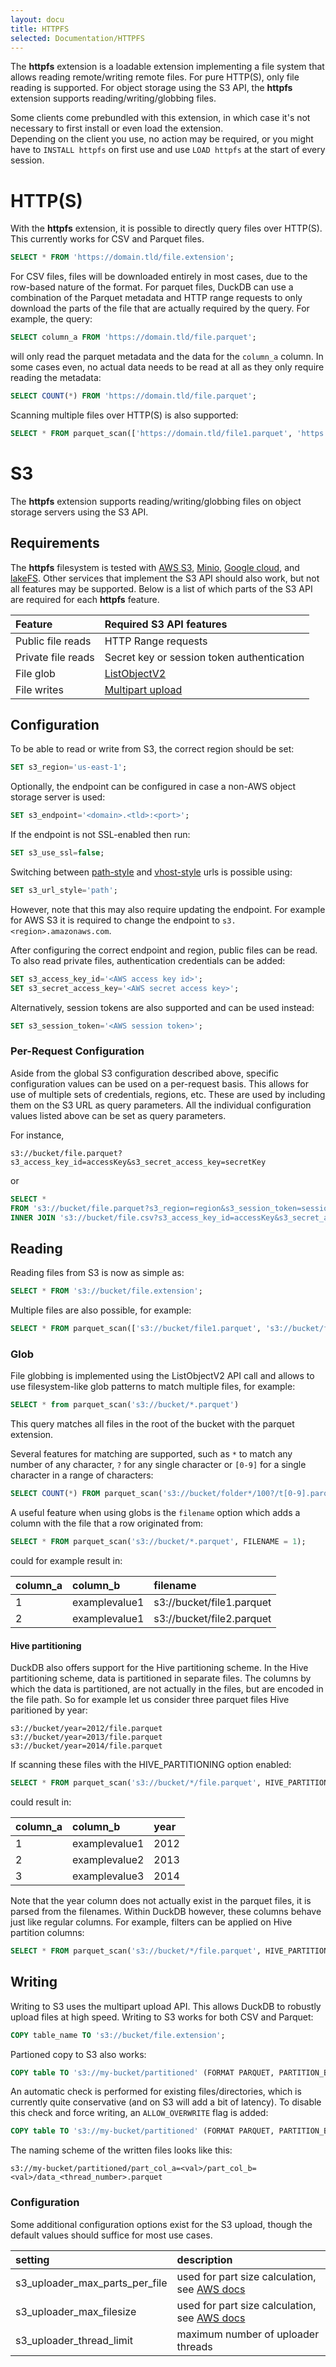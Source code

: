 ```yaml
---
layout: docu
title: HTTPFS
selected: Documentation/HTTPFS
---
```

The __httpfs__ extension is a loadable extension implementing a file system that allows reading remote/writing remote
files. For pure HTTP(S), only file reading is supported. For object storage using the S3 API, the __httpfs__ extension
supports reading/writing/globbing files.

Some clients come prebundled with this extension, in which case it's not necessary to first install or even load the extension.  
Depending on the client you use, no action may be required, or you might have to `INSTALL httpfs` on first use and use `LOAD httpfs` at the start of every session.

# HTTP(S)

With the __httpfs__ extension, it is possible to directly query files over HTTP(S). This currently works for CSV and
Parquet files.

```sql
SELECT * FROM 'https://domain.tld/file.extension';
```

For CSV files, files will be downloaded entirely in most cases, due to the row-based nature of the format. For parquet
files, DuckDB can use a combination of the Parquet metadata and HTTP range requests to only download the parts of the
file that are actually required by the query. For example, the query:

```sql
SELECT column_a FROM 'https://domain.tld/file.parquet';
```

will only read the parquet metadata and the data for the `column_a` column. In some cases even, no actual data needs to
be read at all as they only require reading the metadata:

```sql
SELECT COUNT(*) FROM 'https://domain.tld/file.parquet';
```

Scanning multiple files over HTTP(S) is also supported:

```sql
SELECT * FROM parquet_scan(['https://domain.tld/file1.parquet', 'https://domain.tld/file2.parquet']);
```

# S3

The __httpfs__ extension supports reading/writing/globbing files on object storage servers using the S3 API.

## Requirements

The __httpfs__ filesystem is tested with [AWS S3](https://aws.amazon.com/s3/), [Minio](https://min.io/), [Google cloud](https://cloud.google.com/storage/docs/interoperability), and [lakeFS](https://docs.lakefs.io/integrations/duckdb.html). Other services that implement the S3 API
should also work, but not all features may be supported. Below is a list of which parts of the S3 API are required for
each __httpfs__ feature.

| Feature | Required S3 API features |
|:---|:---|
| Public file reads | HTTP Range requests |
| Private file reads | Secret key or session token authentication |
| File glob | [ListObjectV2](https://docs.aws.amazon.com/AmazonS3/latest/API/API_ListObjectsV2.html)|
| File writes | [Multipart upload](https://docs.aws.amazon.com/AmazonS3/latest/userguide/mpuoverview.html)|

## Configuration

To be able to read or write from S3, the correct region should be set:

```sql
SET s3_region='us-east-1';
```

Optionally, the endpoint can be configured in case a non-AWS object storage server is used:

```sql
SET s3_endpoint='<domain>.<tld>:<port>';
```

If the endpoint is not SSL-enabled then run: 

```sql
SET s3_use_ssl=false;
```

Switching between [path-style](https://docs.aws.amazon.com/AmazonS3/latest/userguide/access-bucket-intro.html#path-style-url-ex)
and [vhost-style](https://docs.aws.amazon.com/AmazonS3/latest/userguide/access-bucket-intro.html#virtual-host-style-url-ex)
urls  is possible using:

```sql
SET s3_url_style='path';
```

However, note that this may also require updating the endpoint. For example for AWS S3 it is required to change the
endpoint to `s3.<region>.amazonaws.com`.

After configuring the correct endpoint and region, public files can be read. To also read private files, authentication
credentials can be added:

```sql
SET s3_access_key_id='<AWS access key id>';
SET s3_secret_access_key='<AWS secret access key>';
```

Alternatively, session tokens are also supported and can be used instead:

```sql
SET s3_session_token='<AWS session token>';
```

### Per-Request Configuration
Aside from the global S3 configuration described above, specific configuration values can be used on a per-request
basis. This allows for use of multiple sets of credentials, regions, etc. These are used by including them on the S3
URL as query parameters. All the individual configuration values listed above can be set as query parameters.

For instance,
```
s3://bucket/file.parquet?s3_access_key_id=accessKey&s3_secret_access_key=secretKey
```
or
```sql
SELECT *
FROM 's3://bucket/file.parquet?s3_region=region&s3_session_token=session_token' T1
INNER JOIN 's3://bucket/file.csv?s3_access_key_id=accessKey&s3_secret_access_key=secretKey' T2;
```

## Reading

Reading files from S3 is now as simple as:

```sql
SELECT * FROM 's3://bucket/file.extension';
```

Multiple files are also possible, for example:

```sql
SELECT * FROM parquet_scan(['s3://bucket/file1.parquet', 's3://bucket/file2.parquet']);
```

### Glob

File globbing is implemented using the ListObjectV2 API call and allows to use filesystem-like glob patterns to match
multiple files, for example:

```sql
SELECT * from parquet_scan('s3://bucket/*.parquet')
```

This query matches all files in the root of the bucket with the parquet extension.

Several features for matching are supported, such as `*` to match any number of any character, `?` for any single
character or `[0-9]` for a single character in a range of characters:

```sql
SELECT COUNT(*) FROM parquet_scan('s3://bucket/folder*/100?/t[0-9].parquet')
```

A useful feature when using globs is the `filename` option which adds a column with the file that a row originated from:

```sql
SELECT * FROM parquet_scan('s3://bucket/*.parquet', FILENAME = 1);
```

could for example result in:

| column_a | column_b | filename
|:---|:---|:---|
| 1 | examplevalue1 | s3://bucket/file1.parquet
| 2 | examplevalue1 | s3://bucket/file2.parquet

#### Hive partitioning

DuckDB also offers support for the Hive partitioning scheme. In the Hive partitioning scheme, data is partitioned in
separate files. The columns by which the data is partitioned, are not actually in the files, but are encoded in the file
path. So for example let us consider three parquet files Hive paritioned by year:

```
s3://bucket/year=2012/file.parquet
s3://bucket/year=2013/file.parquet
s3://bucket/year=2014/file.parquet
```

If scanning these files with the HIVE_PARTITIONING option enabled:

```sql
SELECT * FROM parquet_scan('s3://bucket/*/file.parquet', HIVE_PARTITIONING = 1);
```

could result in:

| column_a | column_b | year
|:---|:---|:---|
| 1 | examplevalue1 | 2012
| 2 | examplevalue2 | 2013
| 3 | examplevalue3 | 2014

Note that the year column does not actually exist in the parquet files, it is parsed from the filenames. Within DuckDB
however, these columns behave just like regular columns. For example, filters can be applied on Hive partition
columns:

```sql
SELECT * FROM parquet_scan('s3://bucket/*/file.parquet', HIVE_PARTITIONING = 1) where year=2013;
```

## Writing

Writing to S3 uses the multipart upload API. This allows DuckDB to robustly upload files at high speed. Writing to S3
works for both CSV and Parquet:

```sql
COPY table_name TO 's3://bucket/file.extension';
```

Partioned copy to S3 also works:

```sql
COPY table TO 's3://my-bucket/partitioned' (FORMAT PARQUET, PARTITION_BY (part_col_a, part_col_b));
```

An automatic check is performed for existing files/directories, which is currently quite conservative (and on S3 will add a bit of latency). To disable this check and force writing, an `ALLOW_OVERWRITE` flag is added:

```sql
COPY table TO 's3://my-bucket/partitioned' (FORMAT PARQUET, PARTITION_BY (part_col_a, part_col_b), ALLOW_OVERWRITE TRUE);
```

The naming scheme of the written files looks like this:

```text
s3://my-bucket/partitioned/part_col_a=<val>/part_col_b=<val>/data_<thread_number>.parquet
```

### Configuration

Some additional configuration options exist for the S3 upload, though the default values should suffice for most use cases.

| setting | description |  
|:---|:---|
| s3_uploader_max_parts_per_file | used for part size calculation, see [AWS docs](https://docs.aws.amazon.com/AmazonS3/latest/userguide/qfacts.html)
| s3_uploader_max_filesize | used for part size calculation, see [AWS docs](https://docs.aws.amazon.com/AmazonS3/latest/userguide/qfacts.html)
| s3_uploader_thread_limit | maximum number of uploader threads
